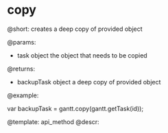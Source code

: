 copy
=============


@short:
	creates a deep copy of provided object

@params:

- task		object		the object that needs to be copied

@returns:

- backupTask		object		a deep copy of provided object

@example:

var backupTask = gantt.copy(gantt.getTask(id));

@template:	api_method
@descr:

